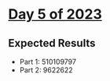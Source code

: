 # [Day 5 of 2023](https://adventofcode.com/2023/day/5)

## Expected Results

- Part 1: 510109797
- Part 2: 9622622
